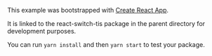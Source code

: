 This example was bootstrapped with [Create React App](https://github.com/facebook/create-react-app).

It is linked to the react-switch-tis package in the parent directory for development purposes.

You can run `yarn install` and then `yarn start` to test your package.
